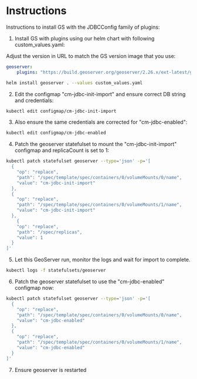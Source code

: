# Instructions 

Instructions to install GS with the JDBCConfig family of plugins:

1. Install GS with plugins using our helm chart with following custom_values.yaml:

Adjust the version in URL to match the GS version image that you use:

```yaml
geoserver:
    plugins: "https://build.geoserver.org/geoserver/2.26.x/ext-latest/geoserver-2.26-SNAPSHOT-wps-plugin.zip https://build.geoserver.org/geoserver/2.26.x/ext-latest/geoserver-2.26-SNAPSHOT-wps-cluster-hazelcast-plugin.zip https://build.geoserver.org/geoserver/2.26.x/community-latest/geoserver-2.26-SNAPSHOT-jdbcconfig-plugin.zip https://build.geoserver.org/geoserver/2.26.x/community-latest/geoserver-2.26-SNAPSHOT-jdbcstore-plugin.zip https://build.geoserver.org/geoserver/2.26.x/community-latest/geoserver-2.26-SNAPSHOT-hz-cluster-plugin.zip"
```

```sh
helm install geoserver . --values custom_values.yaml
```

2. Edit the configmap "cm-jdbc-init-import" and ensure correct DB string and credentials:

```sh
kubectl edit configmap/cm-jdbc-init-import
```

3. Also ensure the same credentials are corrected for "cm-jdbc-enabled":

```sh
kubectl edit configmap/cm-jdbc-enabled
```

4. Patch the geoserver statefulset to mount the "cm-jdbc-init-import" configmap and replicaCount is set to 1:

```sh
kubectl patch statefulset geoserver --type='json' -p='[
  {
    "op": "replace",
    "path": "/spec/template/spec/containers/0/volumeMounts/0/name",
    "value": "cm-jdbc-init-import"
  },
  {
    "op": "replace",
    "path": "/spec/template/spec/containers/0/volumeMounts/1/name",
    "value": "cm-jdbc-init-import"
  },
    {
    "op": "replace",
    "path": "/spec/replicas",
    "value": 1
  }
]'
```

5. Let this GeoServer run, monitor the logs and wait for import to complete.

```sh
kubectl logs -f statefulsets/geoserver
```

6. Patch the geoserver statefulset to use the "cm-jdbc-enabled" configmap now:

```sh
kubectl patch statefulset geoserver --type='json' -p='[
  {
    "op": "replace",
    "path": "/spec/template/spec/containers/0/volumeMounts/0/name",
    "value": "cm-jdbc-enabled"
  },
  {
    "op": "replace",
    "path": "/spec/template/spec/containers/0/volumeMounts/1/name",
    "value": "cm-jdbc-enabled"
  }
]'
```

7. Ensure geoserver is restarted
